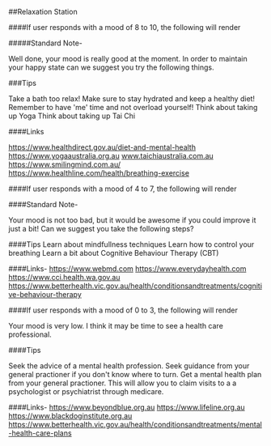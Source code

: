 ##Relaxation Station 

####If user responds with a mood of 8 to 10, the following will render

#####Standard Note- 

Well done, your mood is really good at the moment. In order to maintain your happy state can we suggest you try the following things. 

###Tips 

Take a bath too relax! 
Make sure to stay hydrated and keep a healthy diet! 
Remember to have 'me' time and not overload yourself! 
Think about taking up Yoga
Think about taking up Tai Chi 


####Links 

https://www.healthdirect.gov.au/diet-and-mental-health
https://www.yogaaustralia.org.au
www.taichiaustralia.com.au
https://www.smilingmind.com.au/
https://www.healthline.com/health/breathing-exercise

####If user responds with a mood of 4 to 7, the following will render

####Standard Note-

Your mood is not too bad, but it would be awesome if you could improve it just a bit! Can we suggest you take the following steps?

####Tips 
Learn about mindfullness techniques 
Learn how to control your breathing
Learn a bit about Cognitive Behaviour Therapy (CBT) 


####Links- 
https://www.webmd.com
https://www.everydayhealth.com
https://www.cci.health.wa.gov.au
https://www.betterhealth.vic.gov.au/health/conditionsandtreatments/cognitive-behaviour-therapy



####If user responds with a mood of 0 to 3, the following will render

Your mood is very low. I think it may be time to see a health care professional. 

####Tips 

Seek the advice of a mental health profession. 
Seek guidance from your general practioner if you don't know where to turn. 
Get a mental health plan from your general practioner. This will allow you to claim visits to a a psychologist or psychiatrist through medicare. 


####Links- 
https://www.beyondblue.org.au
https://www.lifeline.org.au
https://www.blackdoginstitute.org.au
https://www.betterhealth.vic.gov.au/health/conditionsandtreatments/mental-health-care-plans







